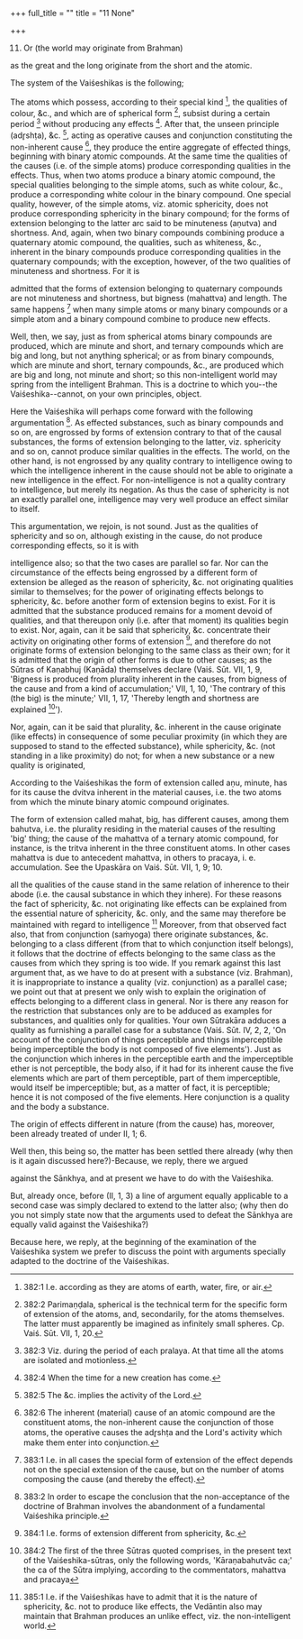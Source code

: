 +++
full_title = ""
title = "11 None"

+++


11. Or (the world may originate from Brahman)

as the great and the long originate from the short and the atomic.

The system of the Vaiśeshikas is the following;

The atoms which possess, according to their special kind  [^fn_353], the qualities of colour, &c., and which are of spherical form  [^fn_354], subsist during a certain period  [^fn_355] without producing any effects  [^fn_356]. After that, the unseen principle (adr̥shṭa), &c.  [^fn_357], acting as operative causes and conjunction constituting the non-inherent cause  [^fn_358], they produce the entire aggregate of effected things, beginning with binary atomic compounds. At the same time the qualities of the causes (i.e. of the simple atoms) produce corresponding qualities in the effects. Thus, when two atoms produce a binary atomic compound, the special qualities belonging to the simple atoms, such as white colour, &c., produce a corresponding white colour in the binary compound. One special quality, however, of the simple atoms, viz. atomic sphericity, does not produce corresponding sphericity in the binary compound; for the forms of extension belonging to the latter arc said to be minuteness (aṇutva) and shortness. And, again, when two binary compounds combining produce a quaternary atomic compound, the qualities, such as whiteness, &c., inherent in the binary compounds produce corresponding qualities in the quaternary compounds; with the exception, however, of the two qualities of minuteness and shortness. For it is

[^fn_353]: 382:1 I.e. according as they are atoms of earth, water, fire, or air.

[^fn_354]: 382:2 Parimaṇḍala, spherical is the technical term for the specific form of extension of the atoms, and, secondarily, for the atoms themselves. The latter must apparently be imagined as infinitely small spheres. Cp. Vaiś. Sūt. VII, 1, 20.

[^fn_355]: 382:3 Viz. during the period of each pralaya. At that time all the atoms are isolated and motionless.

[^fn_356]: 382:4 When the time for a new creation has come.

[^fn_357]: 382:5 The &c. implies the activity of the Lord.

[^fn_358]: 382:6 The inherent (material) cause of an atomic compound are the constituent atoms, the non-inherent cause the conjunction of those atoms, the operative causes the adr̥shṭa and the Lord's activity which make them enter into conjunction.

admitted that the forms of extension belonging to quaternary compounds are not minuteness and shortness, but bigness (mahattva) and length. The same happens  [^fn_359] when many simple atoms or many binary compounds or a simple atom and a binary compound combine to produce new effects.

[^fn_359]: 383:1 I.e. in all cases the special form of extension of the effect depends not on the special extension of the cause, but on the number of atoms composing the cause (and thereby the effect).

Well, then, we say, just as from spherical atoms binary compounds are produced, which are minute and short, and ternary compounds which are big and long, but not anything spherical; or as from binary compounds, which are minute and short, ternary compounds, &c., are produced which are big and long, not minute and short; so this non-intelligent world may spring from the intelligent Brahman. This is a doctrine to which you--the Vaiśeshika--cannot, on your own principles, object.

Here the Vaiśeshika will perhaps come forward with the following argumentation  [^fn_360]. As effected substances, such as binary compounds and so on, are engrossed by forms of extension contrary to that of the causal substances, the forms of extension belonging to the latter, viz. sphericity and so on, cannot produce similar qualities in the effects. The world, on the other hand, is not engrossed by any quality contrary to intelligence owing to which the intelligence inherent in the cause should not be able to originate a new intelligence in the effect. For non-intelligence is not a quality contrary to intelligence, but merely its negation. As thus the case of sphericity is not an exactly parallel one, intelligence may very well produce an effect similar to itself.

[^fn_360]: 383:2 In order to escape the conclusion that the non-acceptance of the doctrine of Brahman involves the abandonment of a fundamental Vaiśeshika principle.

This argumentation, we rejoin, is not sound. Just as the qualities of sphericity and so on, although existing in the cause, do not produce corresponding effects, so it is with

intelligence also; so that the two cases are parallel so far. Nor can the circumstance of the effects being engrossed by a different form of extension be alleged as the reason of sphericity, &c. not originating qualities similar to themselves; for the power of originating effects belongs to sphericity, &c. before another form of extension begins to exist. For it is admitted that the substance produced remains for a moment devoid of qualities, and that thereupon only (i.e. after that moment) its qualities begin to exist. Nor, again, can it be said that sphericity, &c. concentrate their activity on originating other forms of extension  [^fn_361], and therefore do not originate forms of extension belonging to the same class as their own; for it is admitted that the origin of other forms is due to other causes; as the Sūtras of Kaṇabhuj (Kaṇāda) themselves declare (Vaiś. Sūt. VII, 1, 9, 'Bigness is produced from plurality inherent in the causes, from bigness of the cause and from a kind of accumulation;' VII, 1, 10, 'The contrary of this (the big) is the minute;' VII, 1, 17, 'Thereby length and shortness are explained  [^fn_362]').

Nor, again, can it be said that plurality, &c. inherent in the cause originate (like effects) in consequence of some peculiar proximity (in which they are supposed to stand to the effected substance), while sphericity, &c. (not standing in a like proximity) do not; for when a new substance or a new quality is originated,

[^fn_361]: 384:1 I.e. forms of extension different from sphericity, &c.

[^fn_362]: 384:2 The first of the three Sūtras quoted comprises, in the present text of the Vaiśeshika-sūtras, only the following words, 'Kāraṇabahutvāc ca;' the ca of the Sūtra implying, according to the commentators, mahattva and pracaya

According to the Vaiśeshikas the form of extension called aṇu, minute, has for its cause the dvitva inherent in the material causes, i.e. the two atoms from which the minute binary atomic compound originates.

The form of extension called mahat, big, has different causes, among them bahutva, i.e. the plurality residing in the material causes of the resulting 'big' thing; the cause of the mahattva of a ternary atomic compound, for instance, is the tritva inherent in the three constituent atoms. In other cases mahattva is due to antecedent mahattva, in others to pracaya, i. e. accumulation. See the Upaskāra on Vaiś. Sūt. VII, 1, 9; 10.

all the qualities of the cause stand in the same relation of inherence to their abode (i.e. the causal substance in which they inhere). For these reasons the fact of sphericity, &c. not originating like effects can be explained from the essential nature of sphericity, &c. only, and the same may therefore be maintained with regard to intelligence  [^fn_363] Moreover, from that observed fact also, that from conjunction (saṁyoga) there originate substances, &c. belonging to a class different (from that to which conjunction itself belongs), it follows that the doctrine of effects belonging to the same class as the causes from which they spring is too wide. If you remark against this last argument that, as we have to do at present with a substance (viz. Brahman), it is inappropriate to instance a quality (viz. conjunction) as a parallel case; we point out that at present we only wish to explain the origination of effects belonging to a different class in general. Nor is there any reason for the restriction that substances only are to be adduced as examples for substances, and qualities only for qualities. Your own Sūtrakāra adduces a quality as furnishing a parallel case for a substance (Vaiś. Sūt. IV, 2, 2, 'On account of the conjunction of things perceptible and things imperceptible being imperceptible the body is not composed of five elements'). Just as the conjunction which inheres in the perceptible earth and the imperceptible ether is not perceptible, the body also, if it had for its inherent cause the five elements which are part of them perceptible, part of them imperceptible, would itself be imperceptible; but, as a matter of fact, it is perceptible; hence it is not composed of the five elements. Here conjunction is a quality and the body a substance.

The origin of effects different in nature (from the cause) has, moreover, been already treated of under II, 1; 6.

Well then, this being so, the matter has been settled there already (why then is it again discussed here?)-Because, we reply, there we argued

[^fn_363]: 385:1 I.e. if the Vaiśeshikas have to admit that it is the nature of sphericity, &c. not to produce like effects, the Vedāntin also may maintain that Brahman produces an unlike effect, viz. the non-intelligent world.

against the Sānkhya, and at present we have to do with the Vaiśeshika.

But, already once, before (II, 1, 3) a line of argument equally applicable to a second case was simply declared to extend to the latter also; (why then do you not simply state now that the arguments used to defeat the Sānkhya are equally valid against the Vaiśeshika?)

Because here, we reply, at the beginning of the examination of the Vaiśeshika system we prefer to discuss the point with arguments specially adapted to the doctrine of the Vaiśeshikas.

